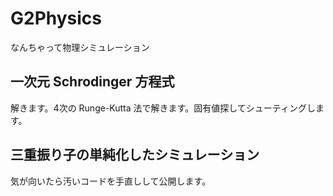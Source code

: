 # G2Physics
なんちゃって物理シミュレーション

## 一次元 Schrodinger 方程式
解きます。4次の Runge-Kutta 法で解きます。固有値探してシューティングします。

## 三重振り子の単純化したシミュレーション
気が向いたら汚いコードを手直しして公開します。
